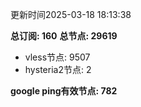 更新时间2025-03-18 18:13:38

**总订阅: 160**
**总节点: 29619**
- vless节点: 9507
- hysteria2节点: 2

**google ping有效节点: 782**
